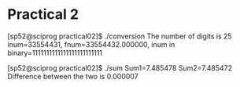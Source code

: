 # Practical 2

[sp52@sciprog practical02]$ ./conversion
The number of digits is 25
inum=33554431,  fnum=33554432.000000, inum in binary=1111111111111111111111111

[sp52@sciprog practical02]$ ./sum
 Sum1=7.485478
 Sum2=7.485472
 Difference between the two is 0.000007